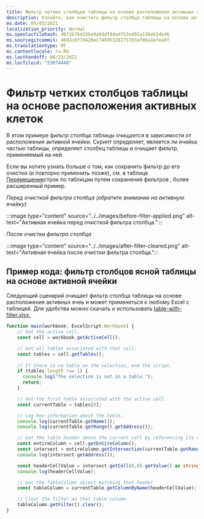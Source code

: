 ```yaml
---
title: Фильтр четких столбцов таблицы на основе расположения активных клеток
description: Узнайте, как очистить фильтр столбца таблицы на основе активного расположения ячейки.
ms.date: 05/03/2021
localization_priority: Normal
ms.openlocfilehash: d6f267b433be9a0ddf44edf53ed92a136eb2ded6
ms.sourcegitcommit: 4693c8f79428ec74695328275703af0ba1bfea8f
ms.translationtype: MT
ms.contentlocale: ru-RU
ms.lasthandoff: 06/23/2021
ms.locfileid: "53074440"
---
```

# <a name="clear-table-column-filter-based-on-active-cell-location"></a>Фильтр четких столбцов таблицы на основе расположения активных клеток

В этом примере фильтр столбца таблицы очищается в зависимости от расположения активной ячейки. Скрипт определяет, является ли ячейка частью таблицы, определяет столбец таблицы и очищает фильтр, применяемый на ней.

Если вы хотите узнать больше о том, как сохранить фильтр до его очистки (и повторно применить позже), см. в таблице [Перемещение](move-rows-across-tables.md)строк по таблицам путем сохранения фильтров , более расширенный пример.

_Перед очисткой фильтра столбца (обратите внимание на активную ячейку)_

:::image type="content" source="../../images/before-filter-applied.png" alt-text="Активная ячейка перед очисткой фильтра столбца.":::

_После очистки фильтра столбца_

:::image type="content" source="../../images/after-filter-cleared.png" alt-text="Активная ячейка после очистки фильтра столбца.":::

## <a name="sample-code-clear-table-column-filter-based-on-active-cell"></a>Пример кода: фильтр столбцов ясной таблицы на основе активной ячейки

Следующий сценарий очищает фильтр столбца таблицы на основе расположения активных ячеь и может применяться к любому Excel с таблицей. Для удобства можно скачать и использовать <a href="table-with-filter.xlsx">table-with-filter.xlsx. </a>

```TypeScript
function main(workbook: ExcelScript.Workbook) {
    // Get the active cell.
    const cell = workbook.getActiveCell();

    // Get all tables associated with that cell.
    const tables = cell.getTables();
    
    // If there is no table on the selection, end the script.
    if (tables.length !== 1) {
      console.log("The selection is not in a table.");
      return;
    }

    // Get the first table associated with the active cell.
    const currentTable = tables[0];

    // Log key information about the table.
    console.log(currentTable.getName());
    console.log(currentTable.getRange().getAddress());

    // Get the table header above the current cell by referencing its column.
    const entireColumn = cell.getEntireColumn();
    const intersect = entireColumn.getIntersection(currentTable.getRange());
    console.log(intersect.getAddress());

    const headerCellValue = intersect.getCell(0,0).getValue() as string;
    console.log(headerCellValue);

    // Get the TableColumn object matching that header.
    const tableColumn = currentTable.getColumnByName(headerCellValue);

    // Clear the filter on that table column.
    tableColumn.getFilter().clear();
}
```
